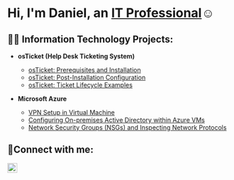 <h1>Hi, I'm Daniel, an <a href="https://linkedin.com/in/dansosa-/">IT Professional</a>☺</h1>

<h2>👨‍💻 Information Technology Projects:</h2>

- **osTicket (Help Desk Ticketing System)**
  - [osTicket: Prerequisites and Installation](https://github.com/DanielRobertSosa/osticket-prereqs)
  - [osTicket: Post-Installation Configuration](https://github.com/DanielRobertSosa/post-install-config)
  - [osTicket: Ticket Lifecycle Examples](https://github.com/DanielRobertSosa/ticket-lifecycle)

- **Microsoft Azure**
  - [VPN Setup in Virtual Machine ](https://github.com/JonathandelcastilloIT/Setting-UP-A-VPN)
  - [Configuring On-premises Active Directory within Azure VMs](https://github.com/DanielRobertSosa/configure-ad)
  - [Network Security Groups (NSGs) and Inspecting Network Protocols](https://github.com/DanielRobertSosa/azure-network-protocols)


<h2>🤳Connect with me:</h2>


[<img align="left" alt="Josh | LinkedIn" width="22px" src="https://cdn.jsdelivr.net/npm/simple-icons@v3/icons/linkedin.svg" />][linkedin]

[linkedin]: https://linkedin.com/in/dansosa-/

